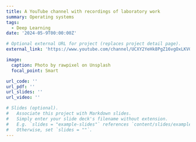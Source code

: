 ```yaml
---
title: A YouTube channel with recordings of laboratory work
summary: Operating systems
tags:
  - Deep Learning
date: '2024-05-9T00:00:00Z'

# Optional external URL for project (replaces project detail page).
external_link: 'https://www.youtube.com/channel/UCXY2YeHk8PgZ16vgOxLKVGw'

image:
  caption: Photo by rawpixel on Unsplash
  focal_point: Smart

url_code: ''
url_pdf: ''
url_slides: ''
url_video: ''

# Slides (optional).
#   Associate this project with Markdown slides.
#   Simply enter your slide deck's filename without extension.
#   E.g. `slides = "example-slides"` references `content/slides/example-slides.md`.
#   Otherwise, set `slides = ""`.
---
```


